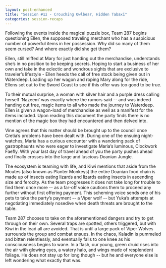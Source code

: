 ```yaml
---
layout: post-enhanced
title: "Session #12 - Crouching Owlbear, Hidden Tabaxi"
categories: session-recaps
---
```


Following the events inside the magical puzzle box, Team 287 begins questioning Ellen, the supposed traveling merchant who has a suspicious number of powerful items in her possession. Why did so many of them seem cursed? And where exactly did she get them?

Ellen, still miffed at Mary for just handing out the merchandise, understands she’s in no position to be keeping secrets. Hoping to start a business of her own and take in the eclectic and wondrous sights that are exclusive to traveler’s lifestyle - Ellen heeds the call of free stock being given out in Waterdeep. Loading up her wagon and roping Mary along for the ride, Ellens set out to the Sword Coast to see if this offer was too good to be true.

To their mutual surprise, a woman with silver hair and a purple dress calling herself ‘Nazeem’ was exactly where the rumors said -- and was indeed handing out free, magic items to all who made the journey to Waterdeep. Ellen is given a wagon-load of merchandise as well as a manifest for the items included. Upon reading this document the party finds there is no mention of the magic box they had encountered and then delved into.

Vine agrees that this matter should be brought up to the council once Cretia’s problems have been dealt with. During one of the ensuing night-watches, Maria has a curious encounter with a wandering pack of gastrophaunts who were eager to investigate Maria’s luminous, Clockwork Faefly. With your last day of travel ahead of you the party pushes ahead and finally crosses into the large and luscious Doanian Jungle.

The ecosystem is teaming with life, and Kiwi mentions that aside from the Moutes (also known as Planter Monkeys) the entire Doanian food chain is made up of insects eating lizards and lizards eating insects in ascending size and ferocity. As the team progresses it does not take long for trouble to find them once more -- as a far-off voice cautions them to proceed any further without first offering payment. This scheming voice sends one of his pets to take the party’s payment -- a Viper wolf -- but Yuka’s attempts at negotiating immediately nosedive when death threats are brought to the table.

Team 287 chooses to take on the aforementioned dangers and try to get through on their own. Several traps are spotted, others triggered, but with Kiwi in the lead all are avoided. That is until a large pack of Viper Wolves surrounds the group and combat ensues. In the chaos, Kaladin is pummeled and bitten relentlessly, and eventually falls to one knee as his consciousness begins to wane. In a flash, our young, green druid rises into the air with glowing eyes, a watery halo, and wings made of resplendent foliage. He does not stay up for long though -- but he and everyone else is left wondering what exactly that was.
